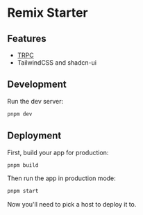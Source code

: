 # Remix Starter

## Features

- [TRPC](https://trpc.io)
- TailwindCSS and shadcn-ui

## Development

Run the dev server:

```bash
pnpm dev
```

## Deployment

First, build your app for production:

```bash
pnpm build
```

Then run the app in production mode:

```bash
pnpm start
```

Now you'll need to pick a host to deploy it to.
